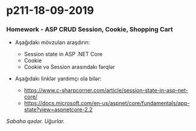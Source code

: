 # p211-18-09-2019

### Homework - ASP CRUD Session, Cookie, Shopping Cart
- Aşağıdakı mövzuları araşdırın:
  - Session state in ASP .NET Core
  - Cookie
  - Cookie və Session arasındakı fərqlər
  
- Aşağıdakı linklər yardımçı ola bilər:
  - https://www.c-sharpcorner.com/article/session-state-in-asp-net-core/
  - https://docs.microsoft.com/en-us/aspnet/core/fundamentals/app-state?view=aspnetcore-2.2

*Sabaha qədər. Uğurlar.*
